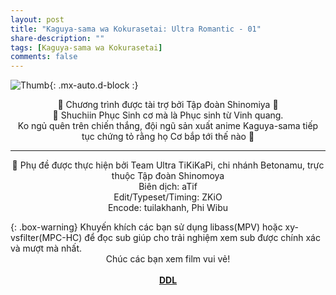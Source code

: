 ```yaml
---
layout: post
title: "Kaguya-sama wa Kokurasetai: Ultra Romantic - 01"
share-description: ""
tags: [Kaguya-sama wa Kokurasetai]
comments: false
---
```


![Thumb](https://tpn-team.github.io/assets/img/kaguya-s3-01.jpg){: .mx-auto.d-block :}
<center>
💓 Chương trình được tài trợ bởi Tập đoàn Shinomiya 💓<br>
💓 Shuchiin Phục Sinh cơ mà là Phục sinh từ Vinh quang.<br>
Ko ngủ quên trên chiến thắng, đội ngũ sản xuất anime Kaguya-sama tiếp tục chứng tỏ rằng họ Cơ bắp tới thế nào 💪<br>

<hr>

💓 Phụ đề được thực hiện bởi Team Ultra TiKiKaPi, chi nhánh Betonamu, trực thuộc Tập đoàn Shinomoya <br>
Biên dịch: aTif <br>
Edit/Typeset/Timing: ZKiO <br>
Encode: tuilakhanh, Phi Wibu <br>
</center>
{: .box-warning} Khuyến khích các bạn sử dụng libass(MPV) hoặc xy-vsfilter(MPC-HC) để đọc sub giúp cho trải nghiệm xem sub được chính xác và mượt mà nhất.
<center>
Chúc các bạn xem film vui vẻ!<br><br>
<b><a href="https://github.com/TPN-Team/TPN-Team-DDL/blob/master/Kaguya%20S3.md">DDL</a></b> <br>
</center>
<!-- excerpt-end -->

